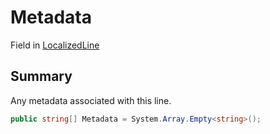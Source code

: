 # Metadata

Field in [LocalizedLine](broken-reference)

## Summary

Any metadata associated with this line.

```csharp
public string[] Metadata = System.Array.Empty<string>();
```
